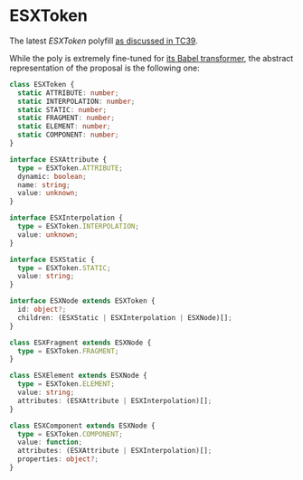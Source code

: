 # ESXToken

The latest *ESXToken* polyfill [as discussed in TC39](https://es.discourse.group/t/proposal-esx-as-core-js-feature/1511).

While the poly is extremely fine-tuned for [its Babel transformer](https://github.com/ungap/babel-plugin-transform-esx), the abstract representation of the proposal is the following one:

```ts
class ESXToken {
  static ATTRIBUTE: number;
  static INTERPOLATION: number;
  static STATIC: number;
  static FRAGMENT: number;
  static ELEMENT: number;
  static COMPONENT: number;
}

interface ESXAttribute {
  type = ESXToken.ATTRIBUTE;
  dynamic: boolean;
  name: string;
  value: unknown;
}

interface ESXInterpolation {
  type = ESXToken.INTERPOLATION;
  value: unknown;
}

interface ESXStatic {
  type = ESXToken.STATIC;
  value: string;
}

interface ESXNode extends ESXToken {
  id: object?;
  children: (ESXStatic | ESXInterpolation | ESXNode)[];
}

class ESXFragment extends ESXNode {
  type = ESXToken.FRAGMENT;
}

class ESXElement extends ESXNode {
  type = ESXToken.ELEMENT;
  value: string;
  attributes: (ESXAttribute | ESXInterpolation)[];
}

class ESXComponent extends ESXNode {
  type = ESXToken.COMPONENT;
  value: function;
  attributes: (ESXAttribute | ESXInterpolation)[];
  properties: object?;
}
```
